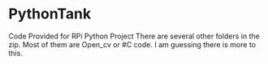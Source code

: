 # PythonTank
Code Provided for RPi Python Project
There are several other folders in the zip. Most of them are Open_cv or #C code. 
I am guessing there is more to this. 
